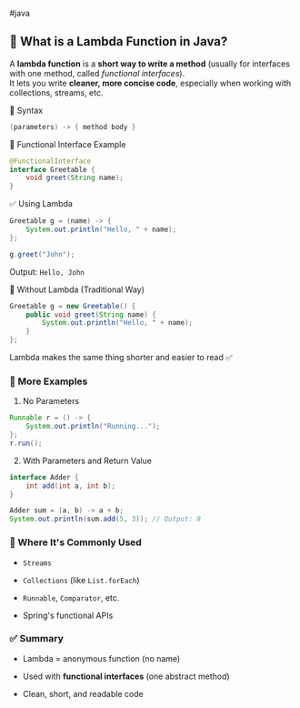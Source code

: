 #java 

## 🔹 What is a Lambda Function in Java?

A **lambda function** is a **short way to write a method** (usually for interfaces with one method, called _functional interfaces_).  
It lets you write **cleaner, more concise code**, especially when working with collections, streams, etc.

🧠 Syntax

```java
(parameters) -> { method body }
```

🔸 Functional Interface Example

```java
@FunctionalInterface
interface Greetable {
    void greet(String name);
}
```

✅ Using Lambda

```java
Greetable g = (name) -> {
    System.out.println("Hello, " + name);
};

g.greet("John");
```

Output: `Hello, John`

🔹 Without Lambda (Traditional Way)

```java
Greetable g = new Greetable() {
    public void greet(String name) {
        System.out.println("Hello, " + name);
    }
};
```

Lambda makes the same thing shorter and easier to read ✅

### 🔸 More Examples

1. No Parameters

```java
Runnable r = () -> {
    System.out.println("Running...");
};
r.run();
```

2. With Parameters and Return Value

```java
interface Adder {
    int add(int a, int b);
}

Adder sum = (a, b) -> a + b;
System.out.println(sum.add(5, 3)); // Output: 8
```

### 🔹 Where It's Commonly Used

- `Streams`
    
- `Collections` (like `List.forEach`)
    
- `Runnable`, `Comparator`, etc.
    
- Spring's functional APIs

### ✅ Summary

- Lambda = anonymous function (no name)
    
- Used with **functional interfaces** (one abstract method)
    
- Clean, short, and readable code